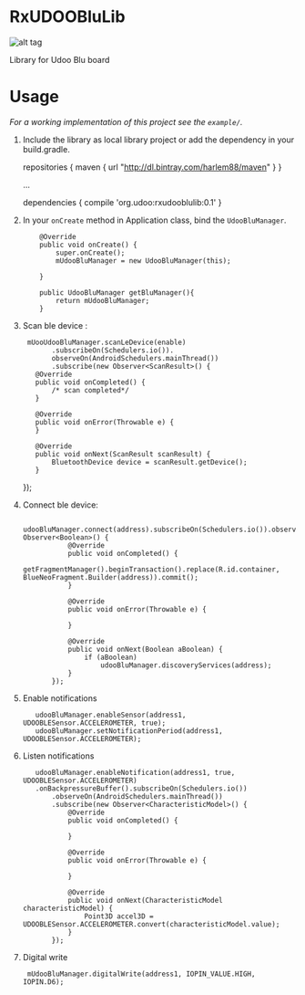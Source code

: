 # RxUDOOBluLib

![alt tag](http://www.udoo.org/wp-content/uploads/2014/12/logoogo.png)

Library for Udoo Blu board 

# Usage

*For a working implementation of this project see the `example/`.*

  1. Include the library as local library project or add the dependency in your build.gradle.
        
        repositories {
            maven {
                url  "http://dl.bintray.com/harlem88/maven"
            }
        }

        ...

        dependencies {
            compile 'org.udoo:rxudooblulib:0.1'
        }

  2. In your `onCreate` method in Application class, bind the `UdooBluManager`.

             @Override
             public void onCreate() {
                 super.onCreate();
                 mUdooBluManager = new UdooBluManager(this);

             }

             public UdooBluManager getBluManager(){
                 return mUdooBluManager;
             }
             
  3. Scan ble device :
            
          mUooUdooBluManager.scanLeDevice(enable)
                .subscribeOn(Schedulers.io()).
                observeOn(AndroidSchedulers.mainThread())
                .subscribe(new Observer<ScanResult>() {
            @Override
            public void onCompleted() {
                /* scan completed*/
            }

            @Override
            public void onError(Throwable e) {
            }

            @Override
            public void onNext(ScanResult scanResult) {
                BluetoothDevice device = scanResult.getDevice();
            }
        });   

  4. Connect ble device:

            udooBluManager.connect(address).subscribeOn(Schedulers.io()).observeOn(AndroidSchedulers.mainThread()).subscribe(new Observer<Boolean>() {
                    @Override
                    public void onCompleted() {
                        getFragmentManager().beginTransaction().replace(R.id.container, BlueNeoFragment.Builder(address)).commit();
                    }

                    @Override
                    public void onError(Throwable e) {

                    }

                    @Override
                    public void onNext(Boolean aBoolean) {
                        if (aBoolean)
                            udooBluManager.discoveryServices(address);
                    }
                });

  5. Enable notifications

            udooBluManager.enableSensor(address1, UDOOBLESensor.ACCELEROMETER, true);
            udooBluManager.setNotificationPeriod(address1, UDOOBLESensor.ACCELEROMETER);

  5. Listen notifications
            
            udooBluManager.enableNotification(address1, true, UDOOBLESensor.ACCELEROMETER)
            .onBackpressureBuffer().subscribeOn(Schedulers.io())
                .observeOn(AndroidSchedulers.mainThread())
                .subscribe(new Observer<CharacteristicModel>() {
                    @Override
                    public void onCompleted() {

                    }

                    @Override
                    public void onError(Throwable e) {

                    }

                    @Override
                    public void onNext(CharacteristicModel characteristicModel) {
                        Point3D accel3D = UDOOBLESensor.ACCELEROMETER.convert(characteristicModel.value);
                    }
                });
            
  6. Digital write
            
          mUdooBluManager.digitalWrite(address1, IOPIN_VALUE.HIGH, IOPIN.D6);
